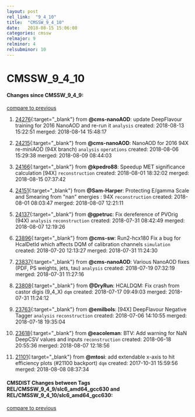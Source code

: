 ```yaml
---
layout: post
rel_link:  "9_4_10"
title:  "CMSSW_9_4_10"
date:   2018-08-15 15:06:08
categories: cmssw
relmajor: 9
relminor: 4
relsubminor: 10
---
```


# CMSSW_9_4_10
#### Changes since CMSSW_9_4_9:
[compare to previous](https://github.com/cms-sw/cmssw/compare/CMSSW_9_4_9...CMSSW_9_4_10)



1. [24276](http://github.com/cms-sw/cmssw/pull/24276){:target="_blank"}  from **@cms-nanoAOD**: update DeepFlavour training for 2016 NanoAOD and re-run it `analysis`  created: 2018-08-13 15:22:51 merged: 2018-08-14 15:48:17



2. [24215](http://github.com/cms-sw/cmssw/pull/24215){:target="_blank"}  from **@cms-nanoAOD**: NanoAOD for 2016 94X re-miniAOD (94X branch) `analysis`  `operations`  created: 2018-08-06 15:29:38 merged: 2018-08-09 08:44:03



3. [24166](http://github.com/cms-sw/cmssw/pull/24166){:target="_blank"}  from **@kpedro88**: Speedup MET significance calculation [94X] `reconstruction`  created: 2018-08-01 18:32:02 merged: 2018-08-15 07:37:42



4. [24151](http://github.com/cms-sw/cmssw/pull/24151){:target="_blank"}  from **@Sam-Harper**: Protecting E/gamma Scale and Smearing from "nan" energies : 94X `reconstruction`  created: 2018-08-01 08:03:47 merged: 2018-08-07 12:21:11



5. [24137](http://github.com/cms-sw/cmssw/pull/24137){:target="_blank"}  from **@gpetruc**: Fix dereference of PVOrig (94X) `analysis`  `reconstruction`  created: 2018-07-31 08:42:49 merged: 2018-08-07 12:19:26



6. [23896](http://github.com/cms-sw/cmssw/pull/23896){:target="_blank"}  from **@cms-sw**: Run2-hcx180 Fix a bug for HcalDetId which affects DQM of calibration channels `simulation`  created: 2018-07-20 12:13:27 merged: 2018-07-31 11:24:30



7. [23837](http://github.com/cms-sw/cmssw/pull/23837){:target="_blank"}  from **@cms-nanoAOD**: Various NanoAOD fixes (PDF, PS weights, jets, tau) `analysis`  created: 2018-07-19 07:32:19 merged: 2018-07-31 11:27:16



8. [23808](http://github.com/cms-sw/cmssw/pull/23808){:target="_blank"}  from **@DryRun**: HCALDQM: Fix crash from castor digis (9_4_X) `dqm`  created: 2018-07-17 09:49:03 merged: 2018-07-31 11:24:12



9. [23763](http://github.com/cms-sw/cmssw/pull/23763){:target="_blank"}  from **@emilbols**: [94X] DeepFlavour Negative Tagger `analysis`  `reconstruction`  created: 2018-07-06 14:10:55 merged: 2018-07-18 19:35:04



10. [23618](http://github.com/cms-sw/cmssw/pull/23618){:target="_blank"}  from **@eacoleman**: BTV: Add warning for NaN DeepCSV values and inputs `reconstruction`  created: 2018-06-18 20:55:36 merged: 2018-08-07 12:18:56



11. [21101](http://github.com/cms-sw/cmssw/pull/21101){:target="_blank"}  from **@mtosi**: add extendable x-axis to hit efficiency plots (#21100 backport) `dqm`  created: 2017-10-31 15:59:56 merged: 2018-08-08 08:37:34



#### CMSDIST Changes between Tags REL/CMSSW_9_4_9/slc6_amd64_gcc630 and REL/CMSSW_9_4_10/slc6_amd64_gcc630:
[compare to previous](https://github.com/cms-sw/cmsdist/compare/REL/CMSSW_9_4_9/slc6_amd64_gcc630...REL/CMSSW_9_4_10/slc6_amd64_gcc630)


